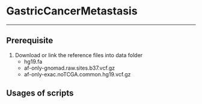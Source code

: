 # GastricCancerMetastasis
---
## Prerequisite
1. Download or link the reference files into data folder
    * hg19.fa
    * af-only-gnomad.raw.sites.b37.vcf.gz
    * af-only-exac.noTCGA.common.hg19.vcf.gz

## Usages of scripts
